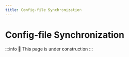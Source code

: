 ```yaml
---
title: Config-file Synchronization
---
```


# Config-file Synchronization

:::info
🚧 This page is under construction
:::

